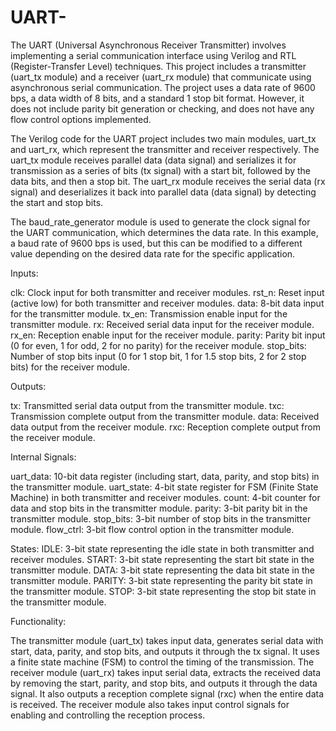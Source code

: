 # UART-
The UART (Universal Asynchronous Receiver Transmitter) involves implementing a serial communication interface using Verilog and RTL (Register-Transfer Level) techniques. This project includes a transmitter (uart_tx module) and a receiver (uart_rx module) that communicate using asynchronous serial communication. The project uses a data rate of 9600 bps, a data width of 8 bits, and a standard 1 stop bit format. However, it does not include parity bit generation or checking, and does not have any flow control options implemented.

The Verilog code for the UART project includes two main modules, uart_tx and uart_rx, which represent the transmitter and receiver respectively. The uart_tx module receives parallel data (data signal) and serializes it for transmission as a series of bits (tx signal) with a start bit, followed by the data bits, and then a stop bit. The uart_rx module receives the serial data (rx signal) and deserializes it back into parallel data (data signal) by detecting the start and stop bits.

The baud_rate_generator module is used to generate the clock signal for the UART communication, which determines the data rate. In this example, a baud rate of 9600 bps is used, but this can be modified to a different value depending on the desired data rate for the specific application.

Inputs:

clk: Clock input for both transmitter and receiver modules.
rst_n: Reset input (active low) for both transmitter and receiver modules.
data: 8-bit data input for the transmitter module.
tx_en: Transmission enable input for the transmitter module.
rx: Received serial data input for the receiver module.
rx_en: Reception enable input for the receiver module.
parity: Parity bit input (0 for even, 1 for odd, 2 for no parity) for the receiver module.
stop_bits: Number of stop bits input (0 for 1 stop bit, 1 for 1.5 stop bits, 2 for 2 stop bits) for the receiver module.

Outputs:

tx: Transmitted serial data output from the transmitter module.
txc: Transmission complete output from the transmitter module.
data: Received data output from the receiver module.
rxc: Reception complete output from the receiver module.

Internal Signals:

uart_data: 10-bit data register (including start, data, parity, and stop bits) in the transmitter module.
uart_state: 4-bit state register for FSM (Finite State Machine) in both transmitter and receiver modules.
count: 4-bit counter for data and stop bits in the transmitter module.
parity: 3-bit parity bit in the transmitter module.
stop_bits: 3-bit number of stop bits in the transmitter module.
flow_ctrl: 3-bit flow control option in the transmitter module.


States:
IDLE: 3-bit state representing the idle state in both transmitter and receiver modules.
START: 3-bit state representing the start bit state in the transmitter module.
DATA: 3-bit state representing the data bit state in the transmitter module.
PARITY: 3-bit state representing the parity bit state in the transmitter module.
STOP: 3-bit state representing the stop bit state in the transmitter module.

Functionality:

The transmitter module (uart_tx) takes input data, generates serial data with start, data, parity, and stop bits, and outputs it through the tx signal. It uses a finite state machine (FSM) to control the timing of the transmission.
The receiver module (uart_rx) takes input serial data, extracts the received data by removing the start, parity, and stop bits, and outputs it through the data signal. It also outputs a reception complete signal (rxc) when the entire data is received. The receiver module also takes input control signals for enabling and controlling the reception process.
